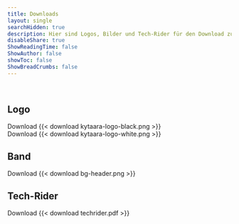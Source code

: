```yaml
---
title: Downloads
layout: single
searchHidden: true
description: Hier sind Logos, Bilder und Tech-Rider für den Download zu finden.
disableShare: true
ShowReadingTime: false
ShowAuthor: false
showToc: false
ShowBreadCrumbs: false
---
```


&nbsp;
## Logo

Download {{< download kytaara-logo-black.png >}}  
Download {{< download kytaara-logo-white.png >}}  


## Band

Download {{< download bg-header.png >}}  
 

## Tech-Rider

Download {{< download techrider.pdf >}}  
